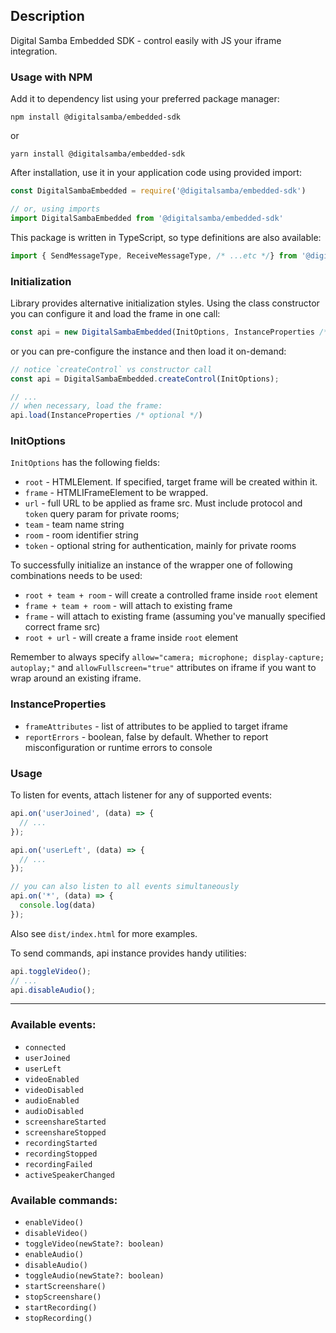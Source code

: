 ## Description

Digital Samba Embedded SDK - control easily with JS your iframe integration.

### Usage with NPM

Add it to dependency list using your preferred package manager:

```npm install @digitalsamba/embedded-sdk```

or

```yarn install @digitalsamba/embedded-sdk```

After installation, use it in your application code using provided import:

```js
const DigitalSambaEmbedded = require('@digitalsamba/embedded-sdk')

// or, using imports
import DigitalSambaEmbedded from '@digitalsamba/embedded-sdk'
```

This package is written in TypeScript, so type definitions are also available:

```ts 
import { SendMessageType, ReceiveMessageType, /* ...etc */} from '@digitalsamba/embedded-sdk'
```

### Initialization

Library provides alternative initialization styles. Using the class constructor you can configure it and load the frame
in one call:

```js
const api = new DigitalSambaEmbedded(InitOptions, InstanceProperties /* optional */);
```

or you can pre-configure the instance and then load it on-demand:

```js
// notice `createControl` vs constructor call
const api = DigitalSambaEmbedded.createControl(InitOptions);

// ...
// when necessary, load the frame:
api.load(InstanceProperties /* optional */)
```

### InitOptions

`InitOptions` has the following fields:

* `root` - HTMLElement. If specified, target frame will be created within it.
* `frame` - HTMLIFrameElement to be wrapped.
* `url` - full URL to be applied as frame src. Must include protocol and `token` query param for private rooms;
* `team` - team name string
* `room` - room identifier string
* `token` - optional string for authentication, mainly for private rooms

To successfully initialize an instance of the wrapper one of following combinations needs to be used:

* `root + team + room` - will create a controlled frame inside `root` element
* `frame + team + room` - will attach to existing frame
* `frame` - will attach to existing frame (assuming you've manually specified correct frame src)
* `root + url` - will create a frame inside `root` element

Remember to always specify `allow="camera; microphone; display-capture; autoplay;"` and `allowFullscreen="true"` attributes on iframe if you want to wrap around an existing iframe.

### InstanceProperties

* `frameAttributes` - list of attributes to be applied to target iframe
* `reportErrors` - boolean, false by default. Whether to report misconfiguration or runtime errors to console

### Usage

To listen for events, attach listener for any of supported events:

```js
api.on('userJoined', (data) => {
  // ...
});

api.on('userLeft', (data) => {
  // ...
});

// you can also listen to all events simultaneously 
api.on('*', (data) => {
  console.log(data)
});

```
Also see `dist/index.html` for more examples.

To send commands, api instance provides handy utilities:

```js
api.toggleVideo();
// ...
api.disableAudio();
```

---

### Available events:

* `connected`
* `userJoined`
* `userLeft`
* `videoEnabled`
* `videoDisabled`
* `audioEnabled`
* `audioDisabled`
* `screenshareStarted`
* `screenshareStopped`
* `recordingStarted`
* `recordingStopped`
* `recordingFailed`
* `activeSpeakerChanged`

### Available commands:

* `enableVideo()`
* `disableVideo()`
* `toggleVideo(newState?: boolean)`
* `enableAudio()`
* `disableAudio()`
* `toggleAudio(newState?: boolean)`
* `startScreenshare()`
* `stopScreenshare()`
* `startRecording()`
* `stopRecording()`
